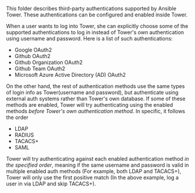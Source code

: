 This folder describes third-party authentications supported by Ansible Tower. These authentications can be configured and enabled inside Tower.

When a user wants to log into Tower, she can explicitly choose some of the supported authentications to log in instead of Tower's own authentication using username and password. Here is a list of such authentications:
* Google OAuth2
* Github OAuth2
* Github Organization OAuth2
* Github Team OAuth2
* Microsoft Azure Active Directory (AD) OAuth2

On the other hand, the rest of authentication methods use the same types of login info as Tower(username and password), but authenticate using external auth systems rather than Tower's own database. If some of these methods are enabled, Tower will try authenticating using the enabled methods *before Tower's own authentication method*. In specific, it follows the order
* LDAP
* RADIUS
* TACACS+
* SAML

Tower will try authenticating against each enabled authentication method *in the specified order*, meaning if the same username and password is valid in multiple enabled auth methods (For example, both LDAP and TACACS+), Tower will only use the first positive match (In the above example, log a user in via LDAP and skip TACACS+).
